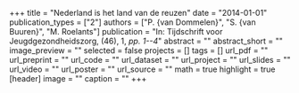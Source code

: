 +++
title = "Nederland is het land van de reuzen"
date = "2014-01-01"
publication_types = ["2"]
authors = ["P. {van Dommelen}", "S. {van Buuren}", "M. Roelants"]
publication = "In: Tijdschrift voor Jeugdgezondheidszorg, (46), 1, _pp. 1--4_"
abstract = ""
abstract_short = ""
image_preview = ""
selected = false
projects = []
tags = []
url_pdf = ""
url_preprint = ""
url_code = ""
url_dataset = ""
url_project = ""
url_slides = ""
url_video = ""
url_poster = ""
url_source = ""
math = true
highlight = true
[header]
image = ""
caption = ""
+++
